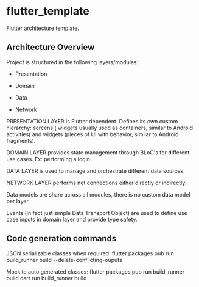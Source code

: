 # flutter_template

Flutter architecture template.

## Architecture Overview

Project is structured in the following layers/modules:

- Presentation

- Domain

- Data

- Network

PRESENTATION LAYER is Flutter dependent. Defines its own custom hierarchy: screens (
widgets usually used as containers, similar to Android activities) and widgets (pieces of UI with behavior, similar to
Android fragments).

DOMAIN LAYER provides state management through BLoC's for different use cases. Ex: performing a login

DATA LAYER is used to manage and orchestrate different data sources.

NETWORK LAYER performs net connections either directly or indirectly.

Data models are share across all modules, there is no custom data model per layer.

Events (in fact just simple Data Transport Object) are used to define use case inputs in domain layer and provide type safety.

## Code generation commands

JSON serializable classes when required:
flutter packages pub run build_runner build --delete-conflicting-ouputs

Mockito auto generated classes:
flutter packages pub run build_runner build
dart run build_runner build

